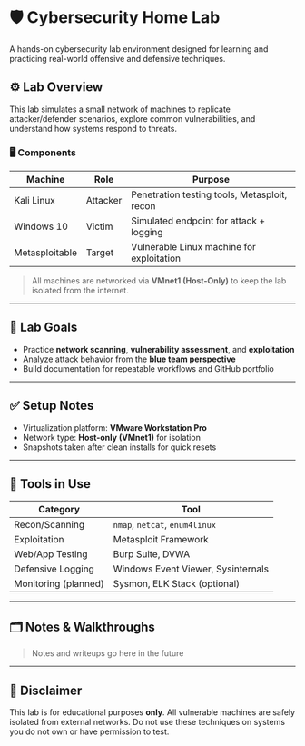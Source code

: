 # 🛡️ Cybersecurity Home Lab

A hands-on cybersecurity lab environment designed for learning and practicing real-world offensive and defensive techniques.

## ⚙️ Lab Overview

This lab simulates a small network of machines to replicate attacker/defender scenarios, explore common vulnerabilities, and understand how systems respond to threats.

### 🖥️ Components

| Machine        | Role         | Purpose                                  |
|----------------|--------------|------------------------------------------|
| Kali Linux     | Attacker     | Penetration testing tools, Metasploit, recon |
| Windows 10     | Victim       | Simulated endpoint for attack + logging  |
| Metasploitable | Target       | Vulnerable Linux machine for exploitation |

> All machines are networked via **VMnet1 (Host-Only)** to keep the lab isolated from the internet.

---

## 🎯 Lab Goals

- Practice **network scanning**, **vulnerability assessment**, and **exploitation**
- Analyze attack behavior from the **blue team perspective**
- Build documentation for repeatable workflows and GitHub portfolio

---

## ✅ Setup Notes

- Virtualization platform: **VMware Workstation Pro**
- Network type: **Host-only (VMnet1)** for isolation
- Snapshots taken after clean installs for quick resets

---

## 🔧 Tools in Use

| Category           | Tool                   |
|--------------------|------------------------|
| Recon/Scanning     | `nmap`, `netcat`, `enum4linux` |
| Exploitation       | Metasploit Framework   |
| Web/App Testing    | Burp Suite, DVWA       |
| Defensive Logging  | Windows Event Viewer, Sysinternals |
| Monitoring (planned) | Sysmon, ELK Stack (optional) |

---

## 🗂️ Notes & Walkthroughs

> Notes and writeups go here in the future  

---

## 🚨 Disclaimer

This lab is for educational purposes **only**. All vulnerable machines are safely isolated from external networks. Do not use these techniques on systems you do not own or have permission to test.
